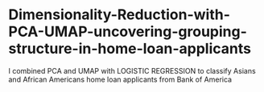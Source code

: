 # Dimensionality-Reduction-with-PCA-UMAP-uncovering-grouping-structure-in-home-loan-applicants
I combined PCA and UMAP with LOGISTIC REGRESSION to classify Asians and African Americans home loan applicants from Bank of America
